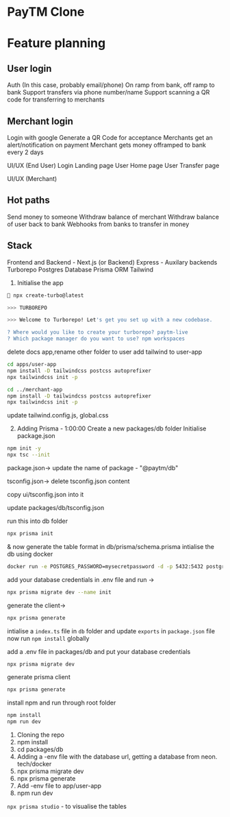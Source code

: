 # PayTM Clone

# Feature planning

## User login

Auth (In this case, probably email/phone)
On ramp from bank, off ramp to bank
Support transfers via phone number/name
Support scanning a QR code for transferring to merchants

## Merchant login

Login with google
Generate a QR Code for acceptance
Merchants get an alert/notification on payment
Merchant gets money offramped to bank every 2 days

UI/UX (End User)
Login
Landing page
User Home page
User Transfer page

UI/UX (Merchant)

## Hot paths

Send money to someone
Withdraw balance of merchant
Withdraw balance of user back to bank
Webhooks from banks to transfer in money

## Stack

Frontend and Backend - Next.js (or Backend)
Express - Auxilary backends
Turborepo
Postgres Database
Prisma ORM
Tailwind

1. Initialise the app

```bash
 npx create-turbo@latest

>>> TURBOREPO

>>> Welcome to Turborepo! Let's get you set up with a new codebase.

? Where would you like to create your turborepo? paytm-live
? Which package manager do you want to use? npm workspaces
```

delete docs app,rename other folder to user
add tailwind to user-app

```bash
cd apps/user-app
npm install -D tailwindcss postcss autoprefixer
npx tailwindcss init -p

cd ../merchant-app
npm install -D tailwindcss postcss autoprefixer
npx tailwindcss init -p
```

update tailwind.config.js, global.css

2. Adding Prisma - 1:00:00
   Create a new packages/db folder
   Initialise package.json

```bash
npm init -y
npx tsc --init
```

package.json->
update the name of package - "@paytm/db"

tsconfig.json->
delete tsconfig.json content

copy ui/tsconfig.json into it

update packages/db/tsconfig.json

run this into db folder

```bash
npx prisma init
```

& now generate the table format in db/prisma/schema.prisma
intialise the db using docker

```bash
docker run -e POSTGRES_PASSWORD=mysecretpassword -d -p 5432:5432 postgres
```

add your database credentials in .env file and run ->

```bash
npx prisma migrate dev --name init
```

generate the client->

```bash
npx prisma generate
```

intialise a `index.ts` file in `db` folder and update `exports` in `package.json` file
now run `npm install` globally

add a .env file in packages/db and put your database credentials

```bash
npx prisma migrate dev
```

generate prisma client

```bash
npx prisma generate
```

install npm and run through root folder

```bash
npm install
npm run dev
```

1. Cloning the repo
2. npm install
3. cd packages/db
4. Adding a -env file with the database url, getting a database from neon. tech/docker
5. npx prisma migrate dev
6. npx prisma generate
7. Add -env file to app/user-app
8. npm run dev

`npx prisma studio` - to visualise the tables
